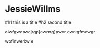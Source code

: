 JessieWillms
============
#h1 this is a title 
#h2 second title 

oiwfgwepwejrgp]ewrmg]pwer ewrkgfmewgr

wofinwerkw
e
